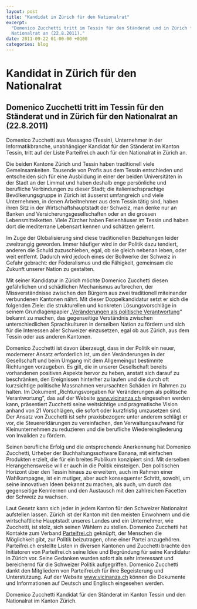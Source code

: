 ```yaml
---
layout: post
title: "Kandidat in Zürich für den Nationalrat"
excerpt:
  "Domenico Zucchetti tritt im Tessin für den Ständerat und in Zürich für den
  Nationalrat an (22.8.2011)."
date: 2011-09-22 01-00-00 +0100
categories: blog
---
```


# Kandidat in Zürich für den Nationalrat

## Domenico Zucchetti tritt im Tessin für den Ständerat und in Zürich für den Nationalrat an (22.8.2011)

Domenico Zucchetti aus Massagno (Tessin), Unternehmer in der Informatikbranche,
unabhängiger Kandidat für den Ständerat im Kanton Tessin, tritt auf der Liste
Parteifrei.ch auch für den Nationalrat in Zürich an.

Die beiden Kantone Zürich und Tessin haben traditionell viele Gemeinsamkeiten.
Tausende von Profis aus dem Tessin entschieden und entscheiden sich für eine
Ausbildung in einer der beiden Universitäten in der Stadt an der Limmat und
haben deshalb enge persönliche und berufliche Verbindungen zu dieser Stadt; die
italienischsprachige Bevölkerungsgruppe in Zürich ist äusserst umfangreich und
viele Unternehmen, in denen Arbeitnehmer aus dem Tessin tätig sind, haben ihren
Sitz in der Wirtschaftshauptstadt der Schweiz, man denke nur an Banken und
Versicherungsgesellschaften oder an die grossen Lebensmittelketten. Viele
Zürcher haben Ferienhäuser im Tessin und haben dort die mediterrane Lebensart
kennen und schätzen gelernt.

Im Zuge der Globalisierung sind diese traditionellen Beziehungen leider
zweitrangig geworden. Immer häufiger wird in der Politik dazu tendiert, anderen
die Schuld zuzuschieben, egal, ob sie gleich nebenan leben, oder weit entfernt.
Dadurch wird jedoch eines der Bollwerke der Schweiz in Gefahr gebracht: der
Föderalismus und die Fähigkeit, gemeinsam die Zukunft unserer Nation zu
gestalten.

Mit seiner Kandidatur in Zürich möchte Domenico Zucchetti diesen gefährlichen
und schädlichen Mechanismus aufbrechen, der Missverständnisse zwischen den
Bürgern aus zwei traditionell miteinander verbundenen Kantonen nährt. Mit dieser
Doppelkandidatur setzt er sich die folgenden Ziele: die strukturellen und
konkreten Lösungsvorschläge in seinem Grundlagenpapier
„[Veränderungen als politische Verantwortung](http://www.vicinanza.ch/node/18)“
bekannt zu machen, das gegenseitige Verständnis zwischen unterschiedlichen
Sprachkulturen in derselben Nation zu fördern und sich für die Interessen aller
Schweizer einzusetzen, egal ob aus Zürich, aus dem Tessin oder aus anderen
Kantonen.

Domenico Zucchetti ist davon überzeugt, dass in der Politik ein neuer,
modernerer Ansatz erforderlich ist, um den Veränderungen in der Gesellschaft und
beim Umgang mit dem Allgemeingut bestimmte Richtungen vorzugeben. Es gilt, die
in unserer Gesellschaft bereits vorhandenen positiven Aspekte hervor zu heben,
anstatt sich darauf zu beschränken, den Ereignissen hinterher zu laufen und die
durch oft kurzsichtige politische Massnahmen verursachten Schäden im Rahmen zu
halten. Im Dokument „Richtungsvorgaben für Veränderungen als politische
Verantwortung”, das auf der Website www.vicinanza.ch eingesehen werden kann,
präsentiert Zucchetti seine weitsichtige und pragmatische Vision anhand von 21
Vorschlägen, die sofort oder kurzfristig umzusetzen sind. Der Ansatz von
Zucchetti ist sehr praxisbezogen: unter anderem schlägt er vor, die
Steuererklärungen zu vereinfachen, den Verwaltungsaufwand für Kleinunternehmen
zu reduzieren und die berufliche Wiedereingliederung von Invaliden zu fördern.

Seinen berufliche Erfolg und die entsprechende Anerkennung hat Domenico
Zucchetti, Urheber der Buchhaltungssoftware Banana, mit einfachen Produkten
erzielt, die für ein breites Publikum konzipiert sind. Mit derselben
Herangehensweise will er auch in die Politik einsteigen. Den politischen
Horizont über den Tessin hinaus zu erweitern, auch im Rahmen einer Wahlkampagne,
ist ein mutiger, aber auch konsequenter Schritt, sowohl, um seine innovativen
Ideen bekannt zu machen, als auch, um durch das gegenseitige Kennlernen und den
Austausch mit den zahlreichen Facetten der Schweiz zu wachsen.

Laut Gesetz kann sich jeder in jedem Kanton für den Schweizer Nationalrat
aufstellen lassen. Zürich ist der Kanton mit den meisten Einwohnern und die
wirtschaftliche Hauptstadt unseres Landes und ein Unternehmer, wie Zucchetti,
ist stolz, sich seinen Wählern zu stellen. Domenico Zucchetti hat Kontakte zum
Verband [Parteifrei.ch](http://www.parteifrei.ch) geknüpft, der Menschen die
Möglichkeit gibt, zur Politik beizutragen, ohne einer Partei anzugehören.
Parteifrei.ch erstellte Listen in diversen Kantonen und Zucchetti brachte den
Initiatoren von Parteifrei.ch seine Idee und Begründung für seine Kandidatur in
Zürich vor. Seine Gedanken wurden sofort als sehr interessant und bereichernd
für die Schweizer Politik aufgegriffen. Domenico Zucchetti dankt den Mitgliedern
von Parteifrei.ch für ihre Begeisterung und Unterstützung. Auf der Website
www.vicinanza.ch können die Dokumente und Informationen auf Deutsch und Englisch
eingesehen werden.

Domenico Zucchetti Kandidat für den Ständerat im Kanton Tessin und den
Nationalrat im Kanton Zürich.
